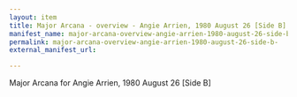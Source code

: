 ```yaml
---
layout: item
title: Major Arcana - overview - Angie Arrien, 1980 August 26 [Side B]
manifest_name: major-arcana-overview-angie-arrien-1980-august-26-side-b-
permalink: major-arcana-overview-angie-arrien-1980-august-26-side-b-
external_manifest_url: 

---
```

Major Arcana for Angie Arrien, 1980 August 26 [Side B]
